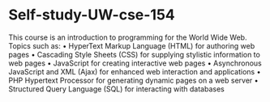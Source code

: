 # Self-study-UW-cse-154
This course is an introduction to programming for the World Wide Web. Topics such as:
• HyperText Markup Language (HTML) for authoring web pages
• Cascading Style Sheets (CSS) for supplying stylistic information to web pages
• JavaScript for creating interactive web pages
• Asynchronous JavaScript and XML (Ajax) for enhanced web interaction and applications
• PHP Hypertext Processor for generating dynamic pages on a web server
• Structured Query Language (SQL) for interacting with databases

